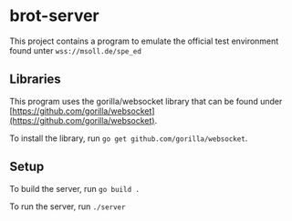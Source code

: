 # brot-server
This project contains a program to emulate the official test environment found unter `wss://msoll.de/spe_ed`

## Libraries
This program uses the gorilla/websocket library that can be found under [https://github.com/gorilla/websocket](https://github.com/gorilla/websocket).

To install the library, run `go get github.com/gorilla/websocket`. 

## Setup
To build the server, run `go build .`

To run the server, run `./server`


